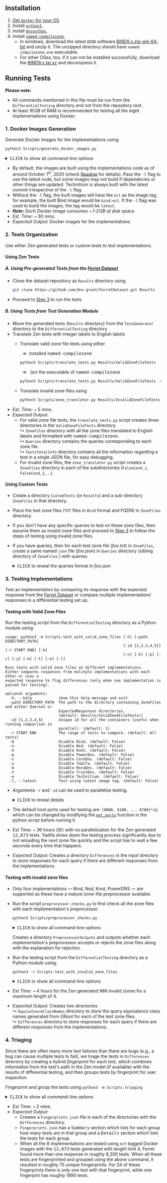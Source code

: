 ## Installation  

1. [Get `docker` for your OS](https://docs.docker.com/install).
2. Install [`python3`.](https://www.python.org/downloads/)
3. Install [`dnspython`.](https://pypi.org/project/dnspython/)
4. Install [`named-compilezone`.](https://command-not-found.com/named-compilezone)
    - In windows, download the latest `BIND` software [BIND9.x.zip-win 64-bit](https://www.isc.org/download/) and unzip it. The unzipped directory should have `named-compilezone.exe` executable. 
    - For other OSes, too, if it can not be installed successfully, download the [BIND9.x.tar.xz](https://www.isc.org/download/) and decompress it. 

## Running Tests

**Please note:**
- All commands mentioned in this file must be run from the `DifferentialTesting` directory and not from the repository root.
- At least _16&hairsp;GB_ of RAM is recommended for testing all the eight implementations using Docker.

### 1. Docker Images Generation
Generate Docker images for the implementations using:

```bash
python3 Scripts/generate_docker_images.py 
```
<details>
<summary><kbd>CLICK</kbd> to show all command-line options</summary>

```
usage: generate_docker_images.py [-h] [-l] [-b] [-n] [-k] [-p] [-c] [-y] [-m] [-t] [-e]

optional arguments:
-h, --help    show this help message and exit
-l, --latest  Build the images using latest code. (default: False)
-b            Disable Bind. (default: False)
-n            Disable Nsd. (default: False)
-k            Disable Knot. (default: False)
-p            Disable PowerDns. (default: False)
-c            Disable CoreDns. (default: False)
-y            Disable Yadifa. (default: False)
-m            Disable MaraDns. (default: False)
-t            Disable TrustDns. (default: False)
-e            Disable Technitium. (default: False)
```
</details>

- By default, the images are built using the implementations code as of around October 1<sup>st</sup>, 2020 (check [Readme](Implementations/README.md) for details). Pass the `-l` flag to use the latest code, but some images may not build if dependecies or other things are updated. Technitium is always built with the latest commit irrespective of the `-l` flag.
- Without the `-l` flag, the built images will have the `oct` as the image tag; for example, the built Bind image would be `bind:oct`. If the `-l` flag was used to build the images, the tag would be `latest`.
- _**Note:** Each Docker image consumes  ~&hairsp;1-2&hairsp;GB of disk space._
- _Est. Time:_ ~&thinsp;30 mins.
- _Expected Output_: Docker images for the implementations.

### 2. Tests Organization
Use either Zen generated tests or custom tests to test implementations.<br>

#### Using Zen Tests

##### A. Using Pre-generated Tests from the [Ferret Dataset](https://github.com/dns-groot/FerretDataset)

- Clone the dataset repository as `Results` directory using
    ```bash
    git clone https://github.com/dns-groot/FerretDataset.git Results
    ```
- Proceed to [Step 3](#3-testing-implementations) to run the tests

##### B. Using Tests from Test Generation Module
- Move the generated tests (`Results` directory) from the `TestGenerator` directory to the `DifferentialTesting` directory 
- Translate Zen tests with integer labels to English labels
    - Translate valid zone file tests using either

        &nbsp; &rArr; &nbsp;installed <kbd>named-compilezone</kbd>
        ```bash
        python3 Scripts/translate_tests.py Results/ValidZoneFileTests
        ```
        &nbsp; &rArr; &nbsp; (or) the executable of <kbd>named-compilezone</kbd>
        ```bash
        python3 Scripts/translate_tests.py Results/ValidZoneFileTests -c <path to the named-compilezone executable>
        ```
    - Translate invalid zone files using
        ```bash
        python3 Scripts/zone_translator.py Results/InvalidZoneFileTests
        ```
-   _Est. Time:_ ~&thinsp;5 mins.
-   _Expected Output_:
    - For valid zone file tests, the `translate_tests.py` script creates three directories in the `ValidZoneFileTests` directory.<br>
        &rdsh; `ZoneFiles` directory with all the zone files translated to English labels and formatted with <kbd>named-compilezone</kbd>.<br>
        &rdsh; `Queries` directory contains the queries corresponding to each zone file.<br>
        &rdsh; `TestsTotalInfo` directory contains all the information regarding a test in a single JSON file, for easy debugging.
    - For invalid zone files, the `zone_translator.py` script creates a `ZoneFiles` directory in each of the subdirectories (`FalseCond_1`, `FalseCond_2`, ...).

#### Using Custom Tests
- Create a directory `CustomTests` (or `Results`) and a sub-directory `ZoneFiles` in that directory.
- Place the test zone files (`TXT` files in `Bind` format and FQDN) in `ZoneFiles` directory.
- If you don't have any specific queries to test on these zone files, then assume them as invalid zone files and proceed to [Step 3](#testing-with-invalid-zone-files) to follow the steps of testing using invalid zone files.
- If you have queries, then for each test zone file (_foo.txt_) in `ZoneFiles`, create a same named `json` file (_foo.json_) in `Queries` directory (sibling directory of `ZoneFiles` ) with queries.

    <details>
    <summary><kbd>CLICK</kbd> to reveal the queries format in <i>foo.json</i></summary>

    ```json5

    [
        {
            "Query": {
                "Name": "campus.edu.",
                "Type": "SOA"
            }
        },
        {
            "Query": {
                "Name": "host1.campus.edu.",
                "Type": "A"
            }
        }
    ]
    ```
    
    </details>

### 3. Testing Implementations

Test an implementation by comparing its response with the expected response from the [Ferret Dataset](https://github.com/dns-groot/FerretDataset) or compare mulitple implementations' responses in a differential testing set up.

#### Testing with Valid Zone Files

Run the testing script from the `DifferentialTesting` directory as a Python module using:
```
usage: python3 -m Scripts.test_with_valid_zone_files [-h] [-path DIRECTORY_PATH]
                                                     [-id {1,2,3,4,5}] [-r START END] [-b]
                                                     [-n] [-k] [-p] [-c] [-y] [-m] [-t] [-e] [-l]

Runs tests with valid zone files on different implementations.
Either compares responses from mulitple implementations with each other or uses a
expected response to flag differences (only when one implementation is passed for testing).

optional arguments:
  -h, --help            show this help message and exit
  -path DIRECTORY_PATH  The path to the directory containing ZoneFiles and either Queries or
                        ExpectedResponses directories.
                        (default: Results/ValidZoneFileTests/)
  -id {1,2,3,4,5}       Unique id for all the containers (useful when running comparison in
                        parallel). (default: 1)
  -r START END          The range of tests to compare. (default: All tests)
  -b                    Disable Bind. (default: False)
  -n                    Disable Nsd. (default: False)
  -k                    Disable Knot. (default: False)
  -p                    Disable PowerDns. (default: False)
  -c                    Disable CoreDns. (default: False)
  -y                    Disable Yadifa. (default: False)
  -m                    Disable MaraDns. (default: False)
  -t                    Disable TrustDns. (default: False)
  -e                    Disable Technitium. (default: False)
  -l, --latest          Test using latest image tag. (default: False)
```
- Arguments `-r` and `-id` can be used to parallelize testing. 
    <details>

    <summary><kbd>CLICK</kbd> to reveal details</summary>

    - **Please note:** Parallelize with caution as each run can deal with eight containers. Do not parallelize if the RAM is less than _64&hairsp;GB_ when testing all eight implementations.
    - If there are `12,700` tests, then they can be split three-way as:
        ```
       python3 -m Scripts.test_with_valid_zone_files -id 1 -r 0    4000
        python3 -m Scripts.test_with_valid_zone_files -id 2 -r 4000 8000
        python3 -m Scripts.test_with_valid_zone_files -id 3 -r 8000 13000
        ```
    </details>
- The default host ports used for testing are: `[8000, 8100, ... 8700]*id`, which can be changed by modifying the [`get_ports`](Scripts/test_with_valid_zone_files.py#L66) function in the python script before running it.
- _Est Time:_ ~&thinsp;36 hours (&#x1F61E;) with no parallelization for the Zen generated <kbd>12,673</kbd> tests. Yadifa slows down the testing process significantly due to not reloading the next zone file quickly and the script has to wait a few seconds every time that happens. 
- _Expected Output_: Creates a directory `Differences` in the input directory to store responses for each query if there are different responses from the implementations.

#### Testing with invalid zone files

- Only four implementations &mdash; Bind, Nsd, Knot, PowerDNS &mdash; are supported as these have a
mature zone-file preprocessor available.
- Run the script `preprocessor_checks.py` to first check all the zone files with each implementation's preprocessor.
    ```bash
    python3 Scripts/preprocessor_checks.py
    ```
    <details>
    <summary><kbd>CLICK</kbd> to show all command-line options</summary>

    ```
    usage: preprocessor_checks.py [-h] [-path DIRECTORY_PATH] [-id {1,2,3,4,5}]
                                  [-b] [-n] [-k] [-p] [-l]

    optional arguments:
    -h, --help            show this help message and exit
    -path DIRECTORY_PATH  The path to the directory containing ZoneFiles; looks for ZoneFiles
                          directory recursively. (default: Results/InvalidZoneFileTests/)
    -id {1,2,3,4,5}       Unique id for all the containers (default: 1)
    -b                    Disable Bind. (default: False)
    -n                    Disable Nsd. (default: False)
    -k                    Disable Knot. (default: False)
    -p                    Disable PowerDns. (default: False)
    -l, --latest          Test using latest image tag. (default: False)
    ```
    </details>

    Creates a directory `PreprocessorOutputs` and outputs whether each implementation's preprocessor accepts or rejects the zone files along with the explanation for rejection.

- Run the testing script from the `DifferentialTesting` directory as a Python module using:
    ```bash
    python3 -m Scripts.test_with_invalid_zone_files
    ```
    <details>
    <summary><kbd>CLICK</kbd> to show all command-line options</summary>

    ```
    usage: python3 -m Scripts.test_with_invalid_zone_files [-h] [-path DIRECTORY_PATH]
                                                           [-id {1,2,3,4,5}] [-b] [-n] [-k] [-p] [-l]

    Runs tests with invalid zone files on different implementations.
    Generates queries using GRoot equivalence classes.
    Either compares responses from mulitple implementations with each other or uses a expected
    response to flag differences (only when one implementation is passed for testing).

    optional arguments:
    -h, --help            show this help message and exit
    -path DIRECTORY_PATH  The path to the directory containing ZoneFiles and PreprocessorOutputs
                          directories; looks for those two directories recursively
                          (default: Results/InvalidZoneFileTests/)
    -id {1,2,3,4,5}       Unique id for all the containers (default: 1)
    -b                    Disable Bind. (default: False)
    -n                    Disable Nsd. (default: False)
    -k                    Disable Knot. (default: False)
    -p                    Disable PowerDns. (default: False)
    -l, --latest          Test using latest image tag. (default: False)
    ```
    </details>

- _Est Time:_ ~&thinsp;4 hours for the Zen generated <kbd>900</kbd> invalid zones for a maximum length of 4.
- _Expected Output_: Creates two directories <br>
    &rdsh; `EquivalenceClassNames` directory to store the query equivalence class names generated from GRoot for each of the test zone files.<br>
    &rdsh; `Differences` directory to store responses for each query if there are different responses from the implementations.

### 4. Triaging
Since there are often many more test failures than there
are bugs (e.g., a bug can cause multiple tests to fail), we triage
the tests in `Differences` directory by creating a _hybrid fingerprint_ for each test, which combines information from the test's path in the Zen model (if available) with the results of differential testing, and then groups tests by fingerprint for user inspection.

Fingerprint and group the tests using `python3 -m Scripts.triaging`
<details>
<summary><kbd>CLICK</kbd> to show all command-line options</summary>

```
usage: python3 -m Scripts.triaging [-h] [-path DIRECTORY_PATH]

Fingerprint and group the tests that resulted in differences based on the model case (for valid zone
files) as well as the unique implementations in each group from the responses.
For invalid zone files, they are already separated into different directories based on the condition
violated. Therefore, only the unique implementations in each group is used.

optional arguments:
  -h, --help            show this help message and exit
  -path DIRECTORY_PATH  The path to the directory containing Differences directory.
                        Searches recursively (default: Results/)
```
</details>

- _Est Time:_ ~&thinsp;2 mins.
- _Expected Output_: 
    - Creates a `Fingerprints.json` file in each of the directories with the `Differences` directory. 
    - `Fingerprints.json` has a <kbd>Summary</kbd> section which lists for each group how many tests are in that group and a <kbd>Details</kbd> section which lists the tests for each group.
    - When all the 8 implementations are tested using `oct` tagged Docker images with the <kbd>12,673</kbd> tests generated with length limit 4, Ferret found more than one response in roughly 8,200 tests. When all these tests are fingerprinted and grouped using the above command, it resulted in roughly 75 unique fringerprints. For 24 of these fingerprints there is only one test with that fingerprint, while one fingerpint has roughly 1890 tests.